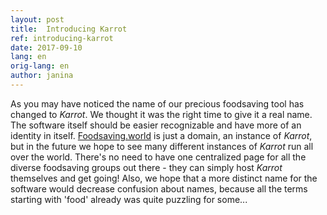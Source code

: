 ```yaml
---
layout: post
title:  Introducing Karrot
ref: introducing-karrot
date: 2017-09-10
lang: en
orig-lang: en
author: janina
---
```


As you may have noticed the name of our precious foodsaving tool has changed to _Karrot_. We thought it was the right time to give it a real name. The software itself should be easier recognizable and have more of an identity in itself. [Foodsaving.world](https://foodsaving.world) is just a domain, an instance of _Karrot_, but in the future we hope to see many different instances of _Karrot_ run all over the world. There's no need to have one centralized page for all the diverse foodsaving groups out there - they can simply host _Karrot_ themselves and get going!
Also, we hope that a more distinct name for the software would decrease confusion about names, because all the terms starting with 'food' already was quite puzzling for some...

